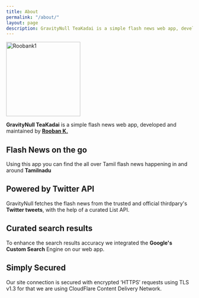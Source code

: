 ```yaml
---
title: About
permalink: "/about/"
layout: page
description: GravityNull TeaKadai is a simple flash news web app, developed and maintained by Rooban K.
---
```


<img class="img-rounded" src="https://cdn.glitch.com/e68e9bfc-04e8-4acb-91fc-4381e1c60480%2F9eiC-ks7_400x400.jpg?v=1620982926663" alt="Roobank1" width="200">

**GravityNull TeaKadai** is a simple flash news web app, developed and maintained by [**Rooban K.**](https://fb.com/roobenk)  

Flash News on the go
--------------------

Using this app you can find the all over Tamil flash news happening in and around **Tamilnadu**  


Powered by Twitter API
----------------------

GravityNull fetches the flash news from the trusted and official thirdpary's **Twitter tweets**, with the help of a curated List API.  


Curated search results
----------------------

To enhance the search results accuracy we integrated the **Google's Custom Search** Engine on our web app.  


Simply Secured
--------------

Our site connection is secured with encrypted ‘HTTPS’ requests using TLS v1.3 for that we are using CloudFlare Content Delivery Network.  

